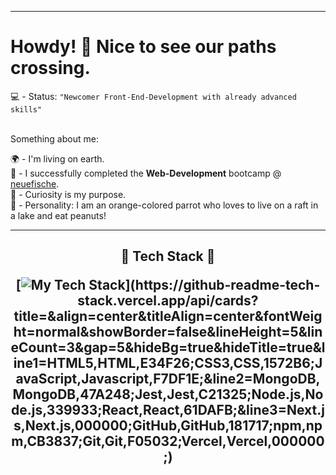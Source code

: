 ___
# Howdy! 👋 Nice to see our paths crossing.

💻 - Status: `"Newcomer Front-End-Development with already advanced skills"`<br><br>


Something about me:<br>

🌍 - I'm living on earth.<br>
🐠 - I successfully completed the **Web-Development** bootcamp @ [neuefische](https://www.neuefische.de/).<br>
🧭 - Curiosity is my purpose.<br>
🦜 - Personality: I am an orange-colored parrot who loves to live on a raft in a lake and eat peanuts!<br>
___


<h2 align="center">  🔧 Tech Stack 🔧

[![My Tech Stack](https://github-readme-tech-stack.vercel.app/api/cards?title=&align=center&titleAlign=center&fontWeight=normal&showBorder=false&lineHeight=5&lineCount=3&gap=5&hideBg=true&hideTitle=true&line1=HTML5,HTML,E34F26;CSS3,CSS,1572B6;JavaScript,Javascript,F7DF1E;&line2=MongoDB,MongoDB,47A248;Jest,Jest,C21325;Node.js,Node.js,339933;React,React,61DAFB;&line3=Next.js,Next.js,000000;GitHub,GitHub,181717;npm,npm,CB3837;Git,Git,F05032;Vercel,Vercel,000000;)](https://github-readme-tech-stack.vercel.app/api/cards?title=&align=center&titleAlign=center&fontWeight=normal&showBorder=false&lineHeight=5&lineCount=3&gap=5&hideBg=true&hideTitle=true&line1=HTML5,HTML,E34F26;CSS3,CSS,1572B6;JavaScript,Javascript,F7DF1E;&line2=MongoDB,MongoDB,47A248;Jest,Jest,C21325;Node.js,Node.js,339933;React,React,61DAFB;&line3=Next.js,Next.js,000000;GitHub,GitHub,181717;npm,npm,CB3837;Git,Git,F05032;Vercel,Vercel,000000;)

</h2>

